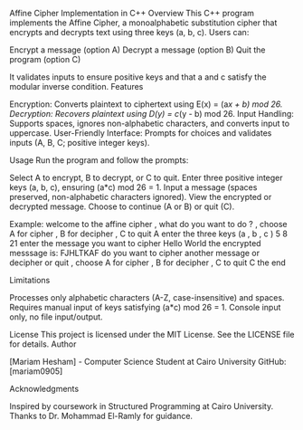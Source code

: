 Affine Cipher Implementation in C++
Overview
This C++ program implements the Affine Cipher, a monoalphabetic substitution cipher that encrypts and decrypts text using three keys (a, b, c). Users can:

Encrypt a message (option A)
Decrypt a message (option B)
Quit the program (option C)

It validates inputs to ensure positive keys and that a and c satisfy the modular inverse condition.
Features

Encryption: Converts plaintext to ciphertext using E(x) = (a*x + b) mod 26.
Decryption: Recovers plaintext using D(y) = c*(y - b) mod 26.
Input Handling: Supports spaces, ignores non-alphabetic characters, and converts input to uppercase.
User-Friendly Interface: Prompts for choices and validates inputs (A, B, C; positive integer keys).

Usage
Run the program and follow the prompts:

Select A to encrypt, B to decrypt, or C to quit.
Enter three positive integer keys (a, b, c), ensuring (a*c) mod 26 = 1.
Input a message (spaces preserved, non-alphabetic characters ignored).
View the encrypted or decrypted message.
Choose to continue (A or B) or quit (C).

Example:
welcome to the affine cipher , what do you want to do ? , choose A for cipher , B for decipher , C to quit
A
enter the three keys (a , b , c )
5 8 21
enter the message you want to cipher
Hello World
the encrypted messsage is: FJHLTKAF
do you want to cipher another message or decipher or quit , choose A for cipher , B for decipher , C to quit
C
the end

Limitations

Processes only alphabetic characters (A-Z, case-insensitive) and spaces.
Requires manual input of keys satisfying (a*c) mod 26 = 1.
Console input only, no file input/output.

License
This project is licensed under the MIT License. See the LICENSE file for details.
Author

[Mariam Hesham] - Computer Science Student at Cairo University
GitHub: [mariam0905]

Acknowledgments

Inspired by coursework in Structured Programming at Cairo University.
Thanks to Dr. Mohammad El-Ramly for guidance.

